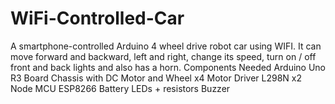 # WiFi-Controlled-Car
A smartphone-controlled Arduino 4 wheel drive robot car using WIFI. It can move forward and backward, left and right, change its speed, turn on / off front and back lights and also has a horn.  Components Needed Arduino Uno R3 Board Chassis with DC Motor and Wheel x4 Motor Driver L298N x2 Node MCU ESP8266 Battery LEDs + resistors Buzzer
